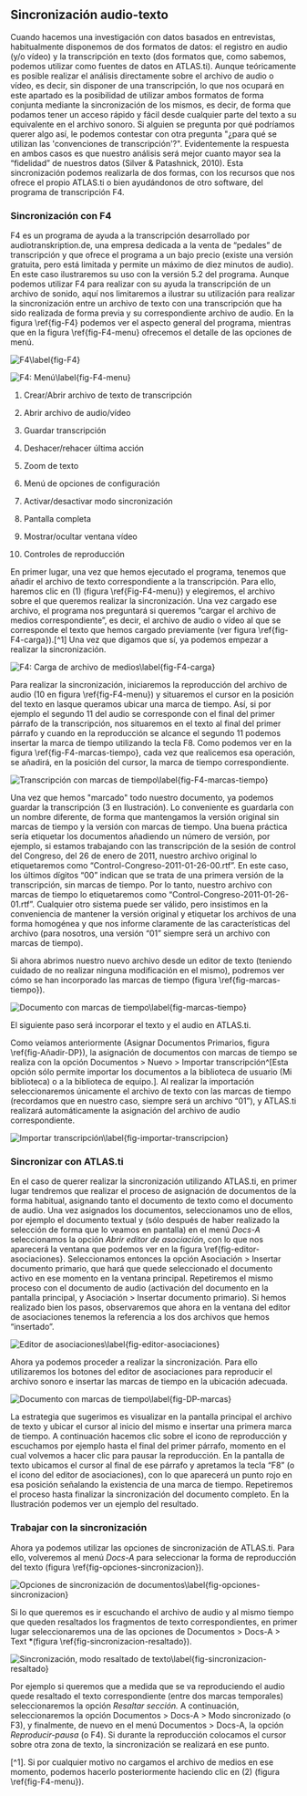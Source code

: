 ## Sincronización audio-texto

Cuando hacemos una investigación con datos basados en entrevistas, habitualmente disponemos de dos formatos de datos: el registro en audio (y/o vídeo) y la transcripción en texto (dos formatos que, como sabemos, podemos utilizar como fuentes de datos en ATLAS.ti). Aunque teóricamente es posible realizar el análisis directamente sobre el archivo de audio o vídeo, es decir, sin disponer de una transcripción, lo que nos ocupará en este apartado es la posibilidad de utilizar ambos formatos de forma conjunta mediante la sincronización de los mismos, es decir, de forma que podamos tener un acceso rápido y fácil desde cualquier parte del texto a su equivalente en el archivo sonoro. Si alguien se pregunta por qué podríamos querer algo así, le podemos contestar con otra pregunta "¿para qué se utilizan las 'convenciones de transcripción'?". Evidentemente la respuesta en ambos casos es que nuestro análisis será mejor cuanto mayor sea la “fidelidad” de nuestros datos (Silver & Patashnick, 2010). Esta sincronización podemos realizarla de dos formas, con los recursos que nos ofrece el propio ATLAS.ti o bien ayudándonos de otro software, del programa de transcripción F4.

### Sincronización con F4

F4 es un programa de ayuda a la transcripción desarrollado por audiotranskription.de, una empresa dedicada a la venta de “pedales” de transcripción y que ofrece el programa a un bajo precio (existe una versión gratuita, pero está limitada y permite un máximo de diez minutos de audio). En este caso ilustraremos su uso con la versión 5.2 del programa. Aunque podemos utilizar F4 para realizar con su ayuda la transcripción de un archivo de sonido, aquí nos limitaremos a ilustrar su utilización para realizar la sincronización entre un archivo de texto con una transcripción que ha sido realizada de forma previa y su correspondiente archivo de audio. En la figura \ref{fig-F4} podemos ver el aspecto general del programa, mientras que en la figura \ref{fig-F4-menu} ofrecemos el detalle de las opciones de menú.

![F4\label{fig-F4}](images/image-041.png)

![F4: Menú\label{fig-F4-menu}](images/image-042.png)

1. Crear/Abrir archivo de texto de transcripción

2. Abrir archivo de audio/vídeo

3. Guardar transcripción

4. Deshacer/rehacer última acción

5. Zoom de texto

6. Menú de opciones de configuración

7. Activar/desactivar modo sincronización

8. Pantalla completa

9. Mostrar/ocultar ventana vídeo

10. Controles de reproducción

En primer lugar, una vez que hemos ejecutado el programa, tenemos que añadir el archivo de texto correspondiente a la transcripción. Para ello, haremos clic en (1) (figura \ref{Fig-F4-menu}) y elegiremos, el archivo sobre el que queremos realizar la sincronización. Una vez cargado ese archivo, el programa nos preguntará si queremos “cargar el archivo de medios correspondiente”, es decir, el archivo de audio o vídeo al que se corresponde el texto que hemos cargado previamente (ver figura \ref{fig-F4-carga}).[^1] Una vez que digamos que sí, ya podemos empezar a realizar la sincronización.

![F4: Carga de archivo de medios\label{fig-F4-carga}](images/image-043.png)

Para realizar la sincronización, iniciaremos la reproducción del archivo de audio (10 en figura \ref{fig-F4-menu}) y situaremos el cursor en la posición del texto en lasque queramos ubicar una marca de tiempo. Así, si por ejemplo el segundo 11 del audio se corresponde con el final del primer párrafo de la transcripción, nos situaremos en el texto al final del primer párrafo y cuando en la reproducción se alcance el segundo 11 podemos insertar la marca de tiempo utilizando la tecla F8. Como podemos ver en la figura \ref{fig-F4-marcas-tiempo}, cada vez que realicemos esa operación, se añadirá, en la posición del cursor, la marca de tiempo correspondiente.

![Transcripción con marcas de tiempo\label{fig-F4-marcas-tiempo}](images/image-044.png)

Una vez que hemos "marcado" todo nuestro documento, ya podemos guardar la transcripción (3 en Ilustración). Lo conveniente es guardarla con un nombre diferente, de forma que mantengamos la versión original sin marcas de tiempo y la versión con marcas de tiempo. Una buena práctica sería etiquetar los documentos añadiendo un número de versión, por ejemplo, si estamos trabajando con las transcripción de la sesión de control del Congreso, del 26 de enero de 2011, nuestro archivo original lo etiquetaremos como “Control-Congreso-2011-01-26-00.rtf”. En este caso, los últimos dígitos “00” indican que se trata de una primera versión de la transcripción, sin marcas de tiempo. Por lo tanto, nuestro archivo con marcas de tiempo lo etiquetaremos como “Control-Congreso-2011-01-26-01.rtf”. Cualquier otro sistema puede ser válido, pero insistimos en la conveniencia de mantener la versión original y etiquetar los archivos de una forma homogénea y que nos informe claramente de las características del archivo (para nosotros, una versión “01” siempre será un archivo con marcas de tiempo).

Si ahora abrimos nuestro nuevo archivo desde un editor de texto (teniendo cuidado de no realizar ninguna modificación en el mismo), podremos ver cómo se han incorporado las marcas de tiempo (figura \ref{fig-marcas-tiempo}).

![Documento con marcas de tiempo\label{fig-marcas-tiempo}](images/image-045.png)

El siguiente paso será incorporar el texto y el audio en ATLAS.ti.

Como veíamos anteriormente (Asignar Documentos Primarios, figura \ref{fig-Añadir-DP}), la asignación de documentos con marcas de tiempo se realiza con la opción Documentos &gt; Nuevo &gt; Importar transcripción^[Esta opción sólo permite importar los documentos a la biblioteca de usuario (Mi biblioteca) o a la biblioteca de equipo.]*.* Al realizar la importación seleccionaremos únicamente el archivo de texto con las marcas de tiempo (recordamos que en nuestro caso, siempre será un archivo “01”), y ATLAS.ti realizará automáticamente la asignación del archivo de audio correspondiente.

![Importar transcripción\label{fig-importar-transcripcion}](images/image-046.png)

### Sincronizar con **ATLAS.ti**

En el caso de querer realizar la sincronización utilizando ATLAS.ti, en primer lugar tendremos que realizar el proceso de asignación de documentos de la forma habitual, asignando tanto el documento de texto como el documento de audio. Una vez asignados los documentos, seleccionamos uno de ellos, por ejemplo el documento textual y (sólo después de haber realizado la selección de forma que lo veamos en pantalla) en el menú *Docs-A* seleccionamos la opción *Abrir editor de asociación*, con lo que nos aparecerá la ventana que podemos ver en la figura \ref{fig-editor-asociaciones}. Seleccionamos entonces la opción Asociación &gt; Insertar documento primario, que hará que quede seleccionado el documento activo en ese momento en la ventana principal. Repetiremos el mismo proceso con el documento de audio (activación del documento en la pantalla principal, y Asociación &gt; Insertar documento primario). Si hemos realizado bien los pasos, observaremos que ahora en la ventana del editor de asociaciones tenemos la referencia a los dos archivos que hemos “insertado”.

![Editor de asociaciones\label{fig-editor-asociaciones}](images/image-047.png)

Ahora ya podemos proceder a realizar la sincronización. Para ello utilizaremos los botones del editor de asociaciones para reproducir el archivo sonoro e insertar las marcas de tiempo en la ubicación adecuada.

![Documento con marcas de tiempo\label{fig-DP-marcas}](images/image-048.png)

La estrategia que sugerimos es visualizar en la pantalla principal el archivo de texto y ubicar el cursor al inicio del mismo e insertar una primera marca de tiempo. A continuación hacemos clic sobre el icono de reproducción y escuchamos por ejemplo hasta el final del primer párrafo, momento en el cual volvemos a hacer clic para pausar la reproducción. En la pantalla de texto ubicamos el cursor al final de ese párrafo y apretamos la tecla “F8” (o el icono del editor de asociaciones), con lo que aparecerá un punto rojo en esa posición señalando la existencia de una marca de tiempo. Repetiremos el proceso hasta finalizar la sincronización del documento completo. En la Ilustración podemos ver un ejemplo del resultado.

### Trabajar con la sincronización

Ahora ya podemos utilizar las opciones de sincronización de ATLAS.ti. Para ello, volveremos al menú *Docs-A* para seleccionar la forma de reproducción del texto (figura \ref{fig-opciones-sincronizacion}).

![Opciones de sincronización de documentos\label{fig-opciones-sincronizacion}](images/image-049.png)

Si lo que queremos es ir escuchando el archivo de audio y al mismo tiempo que queden resaltados los fragmentos de texto correspondientes, en primer lugar seleccionaremos una de las opciones de Documentos &gt; Docs-A &gt; Text *(figura \ref{fig-sincronizacion-resaltado}).

![Sincronización, modo resaltado de texto\label{fig-sincronizacion-resaltado}](images/image-050.png)

Por ejemplo si queremos que a medida que se va reproduciendo el audio quede resaltado el texto correspondiente (entre dos marcas temporales) seleccionaremos la opción *Resaltar sección.* A continuación, seleccionaremos la opción Documentos &gt; Docs-A &gt; Modo sincronizado (o F3), y finalmente, de nuevo en el menú Documentos &gt; Docs-A, la opción *Reproducir-pausa* (o F4). Si durante la reproducción colocamos el cursor sobre otra zona de texto, la sincronización se realizará en ese punto.

[^1]. Si por cualquier motivo no cargamos el archivo de medios en ese momento, podemos hacerlo posteriormente haciendo clic en (2) (figura \ref{fig-F4-menu}).
